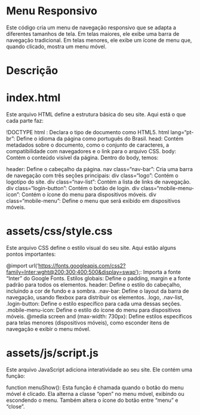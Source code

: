 # Menu Responsivo
Este código cria um menu de navegação responsivo que se adapta a diferentes tamanhos de tela. Em telas maiores, ele exibe uma barra de navegação tradicional. Em telas menores, ele exibe um ícone de menu que, quando clicado, mostra um menu móvel.

# Descrição
# index.html
Este arquivo HTML define a estrutura básica do seu site. Aqui está o que cada parte faz:

!DOCTYPE html : Declara o tipo de documento como HTML5.
html lang=“pt-br”: Define o idioma da página como português do Brasil.
head: Contém metadados sobre o documento, como o conjunto de caracteres, a compatibilidade com navegadores e o link para o arquivo CSS.
body: Contém o conteúdo visível da página.
Dentro do body, temos:

header: Define o cabeçalho da página.
nav class=“nav-bar”: Cria uma barra de navegação com três seções principais:
div class=“logo”: Contém o logotipo do site.
div class=“nav-list”: Contém a lista de links de navegação.
div class=“login-button”: Contém o botão de login.
div class=“mobile-menu-icon”: Contém o ícone do menu para dispositivos móveis.
div class=“mobile-menu”: Define o menu que será exibido em dispositivos móveis.
  
# assets/css/style.css
Este arquivo CSS define o estilo visual do seu site. Aqui estão alguns pontos importantes:

@import url(‘https://fonts.googleapis.com/css2?family=Inter:wght@200;300;400;500&display=swap’);: Importa a fonte “Inter” do Google Fonts.
Estilos globais: Define o padding, margin e a fonte padrão para todos os elementos.
header: Define o estilo do cabeçalho, incluindo a cor de fundo e a sombra.
.nav-bar: Define o layout da barra de navegação, usando flexbox para distribuir os elementos.
.logo, .nav-list, .login-button: Define o estilo específico para cada uma dessas seções.
.mobile-menu-icon: Define o estilo do ícone do menu para dispositivos móveis.
@media screen and (max-width: 730px): Define estilos específicos para telas menores (dispositivos móveis), como esconder itens de navegação e exibir o menu móvel.

# assets/js/script.js
Este arquivo JavaScript adiciona interatividade ao seu site. Ele contém uma função:

function menuShow(): Esta função é chamada quando o botão do menu móvel é clicado. Ela alterna a classe “open” no menu móvel, exibindo ou escondendo o menu. Também altera o ícone do botão entre “menu” e “close”.
